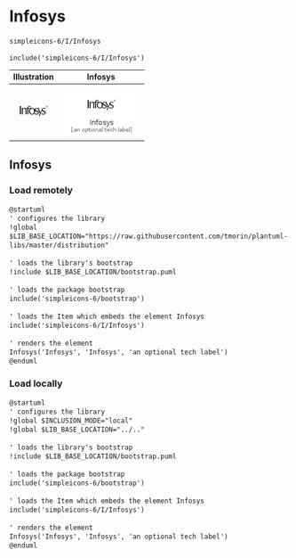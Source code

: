 # Infosys


```text
simpleicons-6/I/Infosys
```

```text
include('simpleicons-6/I/Infosys')
```



| Illustration | Infosys |
| :---: | :---: |
| ![illustration for Illustration](../../simpleicons-6/I/Infosys.png) | ![illustration for Infosys](../../simpleicons-6/I/Infosys.Local.png) |




## Infosys

### Load remotely
```plantuml
@startuml
' configures the library
!global $LIB_BASE_LOCATION="https://raw.githubusercontent.com/tmorin/plantuml-libs/master/distribution"

' loads the library's bootstrap
!include $LIB_BASE_LOCATION/bootstrap.puml

' loads the package bootstrap
include('simpleicons-6/bootstrap')

' loads the Item which embeds the element Infosys
include('simpleicons-6/I/Infosys')

' renders the element
Infosys('Infosys', 'Infosys', 'an optional tech label')
@enduml
```

### Load locally
```plantuml
@startuml
' configures the library
!global $INCLUSION_MODE="local"
!global $LIB_BASE_LOCATION="../.."

' loads the library's bootstrap
!include $LIB_BASE_LOCATION/bootstrap.puml

' loads the package bootstrap
include('simpleicons-6/bootstrap')

' loads the Item which embeds the element Infosys
include('simpleicons-6/I/Infosys')

' renders the element
Infosys('Infosys', 'Infosys', 'an optional tech label')
@enduml
```

